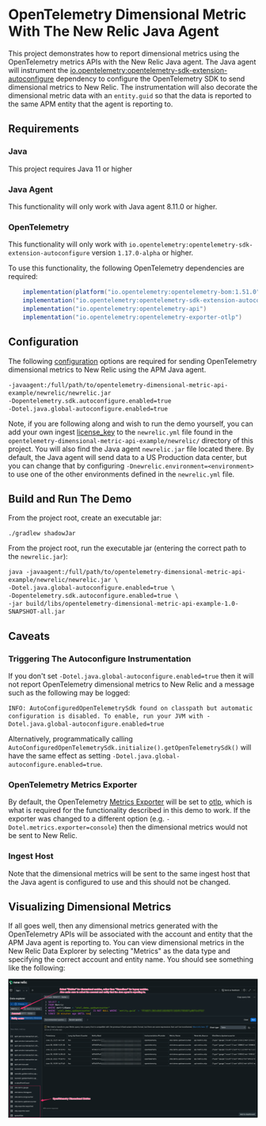 # OpenTelemetry Dimensional Metric With The New Relic Java Agent

This project demonstrates how to report dimensional metrics using the OpenTelemetry metrics APIs with the New Relic Java agent. The Java agent will instrument the [io.opentelemetry:opentelemetry-sdk-extension-autoconfigure](https://github.com/newrelic/newrelic-java-agent/tree/main/instrumentation/opentelemetry-sdk-extension-autoconfigure-1.28.0) dependency to configure the OpenTelemetry SDK to send dimensional metrics to New Relic. The instrumentation will also decorate the dimensional metric data with an `entity.guid` so that the data is reported to the same APM entity that the agent is reporting to.

## Requirements

### Java

This project requires Java 11 or higher

### Java Agent

This functionality will only work with Java agent 8.11.0 or higher.

### OpenTelemetry

This functionality will only work with `io.opentelemetry:opentelemetry-sdk-extension-autoconfigure` version `1.17.0-alpha` or higher.

To use this functionality, the following OpenTelemetry dependencies are required:

```groovy
    implementation(platform("io.opentelemetry:opentelemetry-bom:1.51.0"))
    implementation("io.opentelemetry:opentelemetry-sdk-extension-autoconfigure")
    implementation("io.opentelemetry:opentelemetry-api")
    implementation("io.opentelemetry:opentelemetry-exporter-otlp")
```

## Configuration

The following [configuration](https://docs.newrelic.com/docs/apm/agents/java-agent/configuration/java-agent-configuration-config-file/#otel-sdk-autoconfiguration) options are required for sending OpenTelemetry dimensional metrics to New Relic using the APM Java agent.  

```
-javaagent:/full/path/to/opentelemetry-dimensional-metric-api-example/newrelic/newrelic.jar
-Dopentelemetry.sdk.autoconfigure.enabled=true
-Dotel.java.global-autoconfigure.enabled=true
```

Note, if you are following along and wish to run the demo yourself, you can add your own ingest [license_key](https://docs.newrelic.com/docs/apis/intro-apis/new-relic-api-keys/#license-key) to the `newrelic.yml` file found in the `opentelemetry-dimensional-metric-api-example/newrelic/` directory of this project. You will also find the Java agent `newrelic.jar` file located there. By default, the Java agent will send data to a US Production data center, but you can change that by configuring `-Dnewrelic.environment=<environment>` to use one of the other environments defined in the `newrelic.yml` file.

## Build and Run The Demo

From the project root, create an executable jar:
```commandline
./gradlew shadowJar
```

From the project root, run the executable jar (entering the correct path to the `newrelic.jar`):

```commandline
java -javaagent:/full/path/to/opentelemetry-dimensional-metric-api-example/newrelic/newrelic.jar \
-Dotel.java.global-autoconfigure.enabled=true \
-Dopentelemetry.sdk.autoconfigure.enabled=true \
-jar build/libs/opentelemetry-dimensional-metric-api-example-1.0-SNAPSHOT-all.jar
```

## Caveats

### Triggering The Autoconfigure Instrumentation
If you don't set `-Dotel.java.global-autoconfigure.enabled=true` then it will not report OpenTelemetry dimensional metrics to New Relic and a message such as the following may be logged:

```
INFO: AutoConfiguredOpenTelemetrySdk found on classpath but automatic configuration is disabled. To enable, run your JVM with -Dotel.java.global-autoconfigure.enabled=true
```

Alternatively, programmatically calling `AutoConfiguredOpenTelemetrySdk.initialize().getOpenTelemetrySdk()` will have the same effect as setting `-Dotel.java.global-autoconfigure.enabled=true`.

### OpenTelemetry Metrics Exporter

By default, the OpenTelemetry [Metrics Exporter](https://opentelemetry.io/docs/specs/otel/metrics/sdk_exporters/otlp/) will be set to [otlp](https://opentelemetry.io/docs/specs/otel/configuration/sdk-environment-variables/#exporter-selection), which is what is required for the functionality described in this demo to work. If the exporter was changed to a different option (e.g. `-Dotel.metrics.exporter=console`) then the dimensional metrics would not be sent to New Relic.

### Ingest Host

Note that the dimensional metrics will be sent to the same ingest host that the Java agent is configured to use and this should not be changed.

## Visualizing Dimensional Metrics

If all goes well, then any dimensional metrics generated with the OpenTelemetry APIs will be associated with the account and entity that the APM Java agent is reporting to. You can view dimensional metrics in the New Relic Data Explorer by selecting "Metrics" as the data type and specifying the correct account and entity name. You should see something like the following:

![OpenTelemetry_Dimensional_Metrics_UI.png](images/OpenTelemetry_Dimensional_Metrics_UI.png)